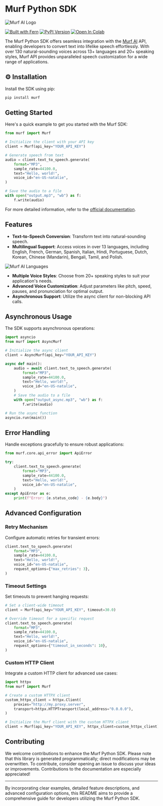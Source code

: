 # Murf Python SDK

![Murf AI Logo](https://murf.ai/public-assets/home/Murf_Logo.png)

[![Built with Fern](https://img.shields.io/badge/Built%20with%20Fern-brightgreen)](https://buildwithfern.com)
[![PyPI Version](https://img.shields.io/pypi/v/murf)](https://pypi.org/project/murf/)
[![Open In Colab](https://colab.research.google.com/assets/colab-badge.svg)](https://colab.research.google.com/gist/devgeetech-murf/bbe2c7eb01433f4a151f0fd2be23b1c8/murf-python-sdk.ipynb)

The Murf Python SDK offers seamless integration with the [Murf AI](https://murf.ai/) API, enabling developers to convert text into lifelike speech effortlessly. With over 130 natural-sounding voices across 13+ languages and 20+ speaking styles, Murf API provides unparalleled speech customization for a wide range of applications.

## ⚙️ Installation

Install the SDK using pip:

```bash
pip install murf
```

## Getting Started

Here's a quick example to get you started with the Murf SDK:

```python
from murf import Murf

# Initialize the client with your API key
client = Murf(api_key="YOUR_API_KEY")

# Generate speech from text
audio = client.text_to_speech.generate(
    format="MP3",
    sample_rate=44100.0,
    text="Hello, world!",
    voice_id="en-US-natalie",
)

# Save the audio to a file
with open("output.mp3", "wb") as f:
    f.write(audio)
```


For more detailed information, refer to the [official documentation](https://murf.ai/api/docs/introduction/quickstart).

## Features

- **Text-to-Speech Conversion**: Transform text into natural-sounding speech.
- **Multilingual Support**: Access voices in over 13 languages, including English, French, German, Spanish, Italian, Hindi, Portuguese, Dutch, Korean, Chinese (Mandarin), Bengali, Tamil, and Polish.

![Murf AI Languages](https://murf.ai/public-assets/home/Murf_Lang.png)

- **Multiple Voice Styles**: Choose from 20+ speaking styles to suit your application's needs.
- **Advanced Voice Customization**: Adjust parameters like pitch, speed, pauses, and pronunciation for optimal output.
- **Asynchronous Support**: Utilize the async client for non-blocking API calls.

## Asynchronous Usage

The SDK supports asynchronous operations:

```python
import asyncio
from murf import AsyncMurf

# Initialize the async client
client = AsyncMurf(api_key="YOUR_API_KEY")

async def main():
    audio = await client.text_to_speech.generate(
        format="MP3",
        sample_rate=44100.0,
        text="Hello, world!",
        voice_id="en-US-natalie",
    )
    # Save the audio to a file
    with open("output_async.mp3", "wb") as f:
        f.write(audio)

# Run the async function
asyncio.run(main())
```

## Error Handling

Handle exceptions gracefully to ensure robust applications:

```python
from murf.core.api_error import ApiError

try:
    client.text_to_speech.generate(
        format="MP3",
        sample_rate=44100.0,
        text="Hello, world!",
        voice_id="en-US-natalie",
    )
except ApiError as e:
    print(f"Error: {e.status_code} - {e.body}")
```

## Advanced Configuration

### Retry Mechanism

Configure automatic retries for transient errors:

```python
client.text_to_speech.generate(
    format="MP3",
    sample_rate=44100.0,
    text="Hello, world!",
    voice_id="en-US-natalie",
    request_options={"max_retries": 3},
)
```

### Timeout Settings

Set timeouts to prevent hanging requests:

```python
# Set a client-wide timeout
client = Murf(api_key="YOUR_API_KEY", timeout=30.0)

# Override timeout for a specific request
client.text_to_speech.generate(
    format="MP3",
    sample_rate=44100.0,
    text="Hello, world!",
    voice_id="en-US-natalie",
    request_options={"timeout_in_seconds": 10},
)
```

### Custom HTTP Client

Integrate a custom HTTP client for advanced use cases:

```python
import httpx
from murf import Murf

# Create a custom HTTPX client
custom_httpx_client = httpx.Client(
    proxies="http://my.proxy.server",
    transport=httpx.HTTPTransport(local_address="0.0.0.0"),
)

# Initialize the Murf client with the custom HTTPX client
client = Murf(api_key="YOUR_API_KEY", httpx_client=custom_httpx_client)
```

## Contributing

We welcome contributions to enhance the Murf Python SDK. Please note that this library is generated programmatically; direct modifications may be overwritten. To contribute, consider opening an issue to discuss your ideas or improvements. Contributions to the documentation are especially appreciated!

---

By incorporating clear examples, detailed feature descriptions, and advanced configuration options, this README aims to provide a comprehensive guide for developers utilizing the Murf Python SDK. 
